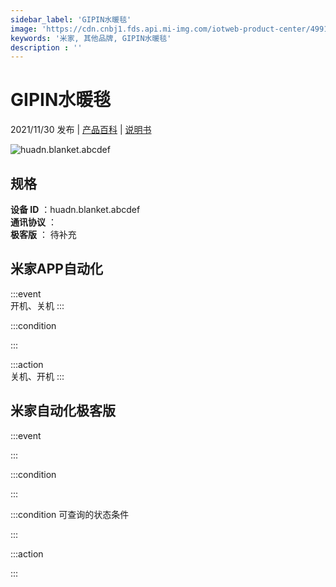 ```yaml
---
sidebar_label: 'GIPIN水暖毯'
image: 'https://cdn.cnbj1.fds.api.mi-img.com/iotweb-product-center/49913746abeb27997b6781726cb14907_1636293715978.png?GalaxyAccessKeyId=AKVGLQWBOVIRQ3XLEW&Expires=9223372036854775807&Signature=bXgVG5RZ9iszXUAQLydT8wF8Hgc='
keywords: '米家, 其他品牌, GIPIN水暖毯'
description : ''
---
```

# GIPIN水暖毯

2021/11/30 发布 | [产品百科](https://home.mi.com/webapp/content/baike/product/index.html?model=huadn.blanket.abcdef/) | [说明书](https://home.mi.com/views/introduction.html?model=huadn.blanket.abcdef&region=cn)

![huadn.blanket.abcdef](https://cdn.cnbj1.fds.api.mi-img.com/iotweb-product-center/49913746abeb27997b6781726cb14907_1636293715978.png?GalaxyAccessKeyId=AKVGLQWBOVIRQ3XLEW&Expires=9223372036854775807&Signature=bXgVG5RZ9iszXUAQLydT8wF8Hgc=)

## 规格  
> 
**设备 ID** ：huadn.blanket.abcdef  
**通讯协议** ：  
**极客版**  ： 待补充 


## 米家APP自动化  

:::event  
开机、关机
:::

:::condition  

:::

:::action   
关机、开机
:::

## 米家自动化极客版  

:::event  

:::

:::condition  

:::

:::condition 可查询的状态条件  

:::

:::action  

:::

        
